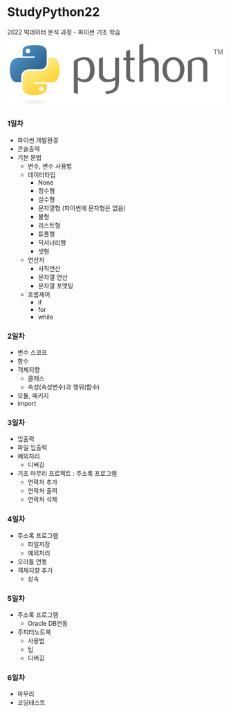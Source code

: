 # StudyPython22
2022 빅데이터 분석 과정 - 파이썬 기초 학습

![파이썬](./image/python이미지.png)
<!-- 
<img src='./image/python이미지.png' />  
-->

### 1일차
- 파이썬 개발환경
- 콘솔출력
- 기본 문법
    - 변수, 변수 사용법
    - 데이터타입
        - None
        - 정수형
        - 실수형
        - 문자열형 (파이썬에 문자형은 없음)
        - 불형
        - 리스트형
        - 튜플형
        - 딕셔너리형
        - 셋형
    - 연산자
        - 사칙연산
        - 문자열 연산
        - 문자열 포맷팅
    - 흐름제어
        - if
        - for
        - while

### 2일차
- 변수 스코프
- 함수
- 객체지향
    - 클래스
    - 속성(속성변수)과 행위(함수)
- 모듈, 패키지
- import

### 3일차
- 입출력
- 파일 입출력
- 예외처리
    - 디버깅
- 기초 마무리 프로젝트 : 주소록 프로그램
    - 연락처 추가
    - 연락처 출력
    - 연락처 삭제


### 4일차
- 주소록 프로그램
    - 파일저장
    - 예외처리
- 오라틀 연동
- 객체지향 추가
    - 상속

### 5일차
- 주소록 프로그램
    - Oracle DB연동
- 주피터노트북
    - 사용법
    - 팁
    - 디버깅

### 6일차
- 마무리
- 코딩테스트




